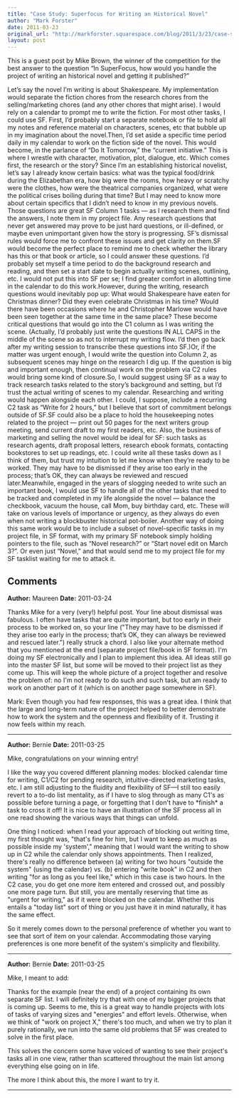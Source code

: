 ```yaml
---
title: "Case Study: Superfocus for Writing an Historical Novel"
author: "Mark Forster"
date: 2011-03-23
original_url: "http://markforster.squarespace.com/blog/2011/3/23/case-study-superfocus-for-writing-an-historical-novel.html"
layout: post
---
```


This is a guest post by Mike Brown, the winner of the competition for the best answer to the question “In SuperFocus, how would you handle the project of writing an historical novel and getting it published?”

Let’s say the novel I’m writing is about Shakespeare. My implementation  would separate the fiction chores from the research chores from the  selling/marketing chores (and any other chores that might arise). I would rely on a calendar to prompt me to write the fiction. For most other tasks, I could use SF. First,  I’d probably start a separate notebook or file to hold all my notes and  reference material on characters, scenes, etc that bubble up in my  imagination about the novel.Then, I’d set aside a specific time  period daily in my calendar to work on the fiction side of the novel.  This would become, in the parlance of “Do It Tomorrow,” the “current  initiative.” This is where I wrestle with character, motivation, plot,  dialogue, etc. Which comes first, the research or the story?  Since I’m an establishing historical novelist, let’s say I already know  certain basics: what was the typical food/drink during the Elizabethan  era, how big were the rooms, how heavy or scratchy were the clothes, how  were the theatrical companies organized, what were the political crises  boiling during that time? But I may need to know more about certain  specifics that I didn’t need to know in my previous novels. Those  questions are great SF Column 1 tasks — as I research them and find the  answers, I note them in my project file. Any research questions  that never get answered may prove to be just hard questions, or  ill-defined, or maybe even unimportant given how the story is  progressing. SF’s dismissal rules would force me to confront these  issues and get clarity on them.SF would become the perfect place  to remind me to check whether the library has this or that book or  article, so I could answer these questions. I’d probably set  myself a time period to do the background research and reading, and then  set a start date to begin actually writing scenes, outlining, etc. I  would not put this into SF per se; I find greater comfort in allotting  time in the calendar to do this work.However, during the  writing, research questions would inevitably pop up: What would  Shakespeare have eaten for Christmas dinner? Did they even celebrate  Christmas in his time? Would there have been occasions where he and  Christopher Marlowe would have been seen together at the same time in  the same place? These become critical questions that would go into the  C1 column as I was writing the scene. (Actually, I’d probably just write  the questions IN ALL CAPS in the middle of the scene so as not to  interrupt my writing flow. I’d then go back after my writing session to  transcribe these questions into SF.)Or, if the matter was urgent  enough, I would write the question into Column 2, as subsequent scenes  may hinge on the research I dig up. If the question is big and important  enough, then continual work on the problem via C2 rules would bring  some kind of closure.So, I would suggest using SF as a way to  track research tasks related to the story’s background and setting, but  I’d trust the actual writing of scenes to my calendar. Researching and  writing would happen alongside each other. I could, I suppose, include a  recurring C2 task as “Write for 2 hours,” but I believe that sort of  commitment belongs outside of SF.SF could also be a place to  hold the housekeeping notes related to the project — print out 50 pages  for the next writers group meeting, send current draft to my first  readers, etc. Also, the business of marketing and selling the novel  would be ideal for SF: such tasks as research agents, draft proposal  letters, research ebook formats, contacting bookstores to set up  readings, etc. I could write all these tasks down as I think of them,  but trust my intuition to let me know when they’re ready to be worked.  They may have to be dismissed if they arise too early in the process;  that’s OK, they can always be reviewed and rescued later.Meanwhile,  engaged in the years of slogging needed to write such an important  book, I would use SF to handle all of the other tasks that need to be  tracked and completed in my life alongside the novel — balance the  checkbook, vacuum the house, call Mom, buy birthday card, etc. These  will take on various levels of importance or urgency, as they always do  even when not writing a blockbuster historical pot-boiler. Another  way of doing this same work would be to include a subset of  novel-specific tasks in my project file, in SF format, with my  primary  SF notebook simply holding pointers to the file, such as “Novel  research?” or “Start novel edit on March 3?”. Or even just “Novel,” and  that would send me to my project file for my SF tasklist waiting for me  to attack it.

## Comments

**Author:** Maureen
**Date:** 2011-03-24

Thanks Mike for a very (very!) helpful post. Your line about dismissal was fabulous. I often have tasks that are quite important, but too early in their process to be worked on, so your line ("They may have to be dismissed if they arise too early in the process; that’s OK, they can always be reviewed and rescued later.") really struck a chord. I also like your alternate method that you mentioned at the end (separate project file/book in SF format). I'm doing my SF electronically and I plan to implement this idea. All ideas still go into the master SF list, but some will be moved to their project list as they come up. This will keep the whole picture of a project together and resolve the problem of: no I'm not ready to do such and such task, but am ready to work on another part of it (which is on another page somewhere in SF).   
  
Mark: Even though you had few responses, this was a great idea. I think that the large and long-term nature of the project helped to better demonstrate how to work the system and the openness and flexibility of it. Trusting it now feels within my reach.

---

**Author:** Bernie
**Date:** 2011-03-25

Mike, congratulations on your winning entry!  
  
I like the way you covered different planning modes: blocked calendar time for writing, C1/C2 for pending research, intuitive-directed marketing tasks, etc. I am still adjusting to the fluidity and flexibility of SF—I still too easily revert to a to-do list mentality, as if I have to slog through as many C1's as possible before turning a page, or forgetting that I don't have to \*finish\* a task to cross it off! It is nice to have an illustration of the SF process all in one read showing the various ways that things can unfold.  
  
One thing I noticed: when I read your approach of blocking out writing time, my first thought was, "that's fine for him, but I want to keep as much as possible inside my 'system'," meaning that I would want the writing to show up in C2 while the calendar only shows appointments. Then I realized, there's really no difference between (a) writing for two hours "outside the system" (using the calendar) vs. (b) entering "write book" in C2 and then writing "for as long as you feel like," which in this case is two hours. In the C2 case, you do get one more item entered and crossed out, and possibly one more page turn. But still, you are mentally reserving that time as "urgent for writing," as if it were blocked on the calendar. Whether this entails a "today list" sort of thing or you just have it in mind naturally, it has the same effect.  
  
So it merely comes down to the personal preference of whether you want to see that sort of item on your calendar. Accommodating those varying preferences is one more benefit of the system's simplicity and flexibility.

---

**Author:** Bernie
**Date:** 2011-03-25

Mike, I meant to add:  
  
Thanks for the example (near the end) of a project containing its own separate SF list. I will definitely try that with one of my bigger projects that is coming up. Seems to me, this is a great way to handle projects with lots of tasks of varying sizes and "energies" and effort levels. Otherwise, when we think of "work on project X," there's too much, and when we try to plan it purely rationally, we run into the same old problems that SF was created to solve in the first place.  
  
This solves the concern some have voiced of wanting to see their project's tasks all in one view, rather than scattered throughout the main list among everything else going on in life.  
  
The more I think about this, the more I want to try it.

---
